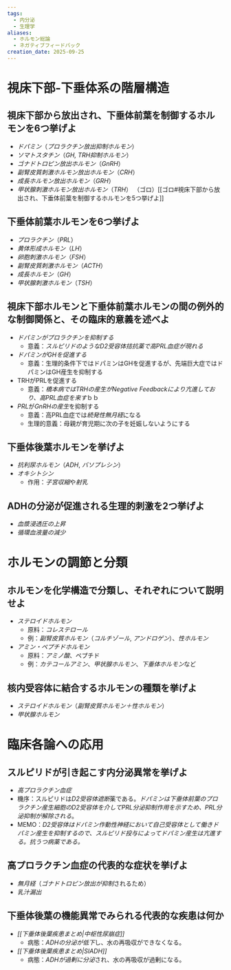 ```yaml
---
tags:
  - 内分泌
  - 生理学
aliases:
  - ホルモン総論
  - ネガティブフィードバック
creation_date: 2025-09-25
---
```

# 視床下部-下垂体系の階層構造
## 視床下部から放出され、下垂体前葉を制御するホルモンを6つ挙げよ
- *ドパミン*（*プロラクチン放出抑制ホルモン*）
- *ソマトスタチン*（*GH, TRH抑制ホルモン*）
- *ゴナドトロピン放出ホルモン*（*GnRH*）
- *副腎皮質刺激ホルモン放出ホルモン*（*CRH*）
- *成長ホルモン放出ホルモン*（*GRH*）
- *甲状腺刺激ホルモン放出ホルモン*（*TRH*）
（ゴロ）[[ゴロ#視床下部から放出され、下垂体前葉を制御するホルモンを5つ挙げよ]]

## 下垂体前葉ホルモンを6つ挙げよ
- *プロラクチン*（*PRL*）
- *黄体形成ホルモン*（*LH*）
- *卵胞刺激ホルモン*（*FSH*）
- *副腎皮質刺激ホルモン*（*ACTH*）
- *成長ホルモン*（*GH*）
- *甲状腺刺激ホルモン*（*TSH*）

## 視床下部ホルモンと下垂体前葉ホルモンの間の例外的な制御関係と、その臨床的意義を述べよ
- *ドパミンがプロラクチンを抑制する*
	- 意義：*スルピリドのようなD2受容体拮抗薬で高PRL血症が現れる*
- *ドパミンがGHを促進する*
	- 意義：生理的条件下ではドパミンはGHを促進するが、先端巨大症ではドパミンはGH産生を抑制する
- TRHがPRLを促進する
	- 意義：*橋本病ではTRHの産生がNegative Feedbackにより亢進しており、高PRL血症を来す*ｂｂ
- *PRL*が*GnRHの産生*を抑制する
	- 意義：高PRL血症では*続発性無月経*になる
	- 生理的意義：母親が育児期に次の子を妊娠しないようにする

## 下垂体後葉ホルモンを挙げよ
- *抗利尿ホルモン*（*ADH*, *バソプレシン*）
- *オキシトシン*
	- 作用：*子宮収縮*や*射乳*

## ADHの分泌が促進される生理的刺激を2つ挙げよ
- *血漿浸透圧の上昇*
- *循環血液量の減少*

# ホルモンの調節と分類

## ホルモンを化学構造で分類し、それぞれについて説明せよ
- *ステロイドホルモン*
	- 原料：*コレステロール*
	- 例：*副腎皮質ホルモン*（*コルチゾール*, *アンドロゲン*）、*性ホルモン*
- *アミン・ペプチドホルモン*
	- 原料：*アミノ酸*、ペプチド
	- 例：*カテコールアミン*、*甲状腺ホルモン*、*下垂体ホルモン*など

## 核内受容体に結合するホルモンの種類を挙げよ
- *ステロイドホルモン*（*副腎皮質ホルモン＋性ホルモン*）
- *甲状腺ホルモン*

# 臨床各論への応用
## スルピリドが引き起こす内分泌異常を挙げよ
- *高プロラクチン血症*
- 機序：スルピリドは*D2受容体遮断*薬である。*ドパミンは下垂体前葉のプロラクチン産生細胞のD2受容体を介してPRL分泌抑制作用を示すため、PRL分泌抑制が解除される*。
- MEMO：*D2受容体はドパミン作動性神経において自己受容体として働きドパミン産生を抑制するので、スルピリド投与によってドパミン産生は亢進する。抗うつ病薬である。*

## 高プロラクチン血症の代表的な症状を挙げよ
- *無月経*（*ゴナドトロピン放出が抑制*されるため）
- *乳汁漏出*

## 下垂体後葉の機能異常でみられる代表的な疾患は何か
- *[[下垂体後葉疾患まとめ|中枢性尿崩症]]*
	- 病態：*ADHの分泌が低下*し、水の再吸収ができなくなる。
- *[[下垂体後葉疾患まとめ|SIADH]]*
	- 病態：*ADHが過剰に分泌*され、水の再吸収が過剰になる。